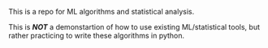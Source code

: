This is a repo for ML algorithms and statistical analysis.

This is ***NOT*** a demonstartion of how to use existing ML/statistical tools, but rather practicing to write these algorithms in python.

